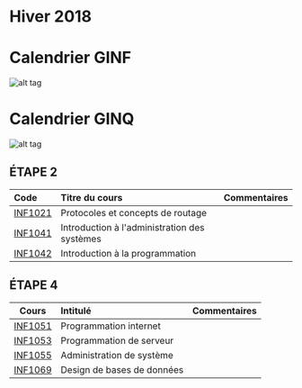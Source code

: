 # Hiver 2018

# Calendrier GINF
![alt tag](https://github.com/CollegeBoreal/18H/blob/master/GINF18H.png)


# Calendrier GINQ
![alt tag](https://github.com/CollegeBoreal/18H/blob/master/GINQ18H.png)


## ÉTAPE 2

|     Code	                                                     | Titre du cours                               | Commentaires           |
|:---------------------------------------------------------------|:-------------------------------------------- |:-----------------------|
| [INF1021](https://github.com/CollegeBoreal/INF1021-201-18H-02) | Protocoles et concepts de routage           |                            |
| [INF1041](https://github.com/CollegeBoreal/INF1041-201-18H-02) | Introduction à l'administration des systèmes|                            |
| [INF1042](https://github.com/CollegeBoreal/INF1042-201-18H-02) | Introduction à la programmation             |                            |

## ÉTAPE 4

|    Cours                                                       | Intitulé                                    |  Commentaires              |
|:--------------------------------------------------------------:|:--------------------------------------------|:---------------------------| 
| [INF1051](https://github.com/CollegeBoreal/INF1051-201-18H-02) | Programmation internet                      |                            |
| [INF1053](https://github.com/CollegeBoreal/INF1053-201-18H-02) | Programmation de serveur                    |                            |
| [INF1055](https://github.com/CollegeBoreal/INF1055-201-18H-02) | Administration de système                   |                            |
| [INF1069](https://github.com/CollegeBoreal/INF1069-201-18H-02) | Design de bases de données                  |                            |




